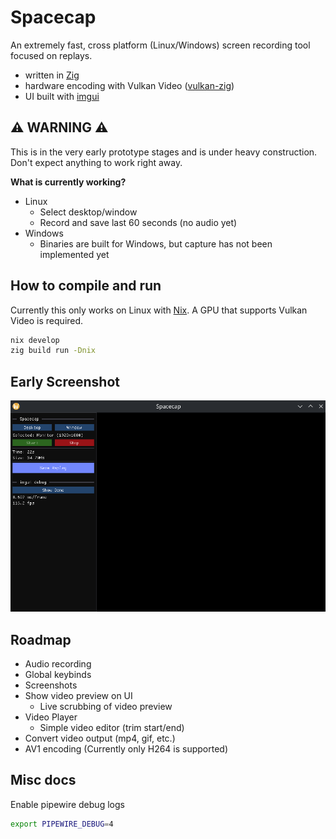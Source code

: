 # Spacecap

An extremely fast, cross platform (Linux/Windows) screen recording tool focused on replays.

- written in [Zig](https://ziglang.org/)
- hardware encoding with Vulkan Video ([vulkan-zig](https://github.com/Snektron/vulkan-zig))
- UI built with [imgui](https://github.com/ocornut/imgui)

## ⚠️ WARNING ⚠️

This is in the very early prototype stages and is under heavy construction. Don't expect anything to work right away.

**What is currently working?**

- Linux
  - Select desktop/window
  - Record and save last 60 seconds (no audio yet)
- Windows
  - Binaries are built for Windows, but capture has not been implemented yet

## How to compile and run

Currently this only works on Linux with [Nix](https://nixos.org/download/#download-nix).
A GPU that supports Vulkan Video is required.

```sh
nix develop
zig build run -Dnix
```

## Early Screenshot

![screenshot1](./screenshots/screenshot_1.png)

## Roadmap

- Audio recording
- Global keybinds
- Screenshots
- Show video preview on UI
  - Live scrubbing of video preview
- Video Player
  - Simple video editor (trim start/end)
- Convert video output (mp4, gif, etc.)
- AV1 encoding (Currently only H264 is supported)

## Misc docs

Enable pipewire debug logs

```sh
export PIPEWIRE_DEBUG=4
```
